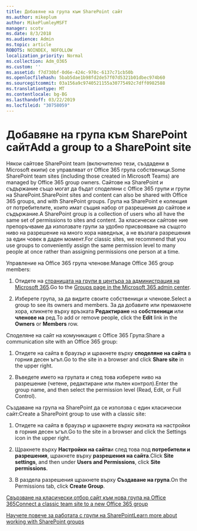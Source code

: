 ```yaml
---
title: Добавяне на група към SharePoint сайт
ms.author: mikeplum
author: MikePlumleyMSFT
manager: scotv
ms.date: 8/3/2018
ms.audience: Admin
ms.topic: article
ROBOTS: NOINDEX, NOFOLLOW
localization_priority: Normal
ms.collection: Adm_O365
ms.custom: ''
ms.assetid: f7d730bf-0d6e-424c-970c-6137c71cb50b
ms.openlocfilehash: 5bab5dae1b98fd2de57f07d5321b01dbec974b60
ms.sourcegitcommit: 03a156a9c9740521155a30775492c7dff0982588
ms.translationtype: MT
ms.contentlocale: bg-BG
ms.lasthandoff: 03/22/2019
ms.locfileid: "30758059"
---
```

# <a name="add-a-group-to-a-sharepoint-site"></a><span data-ttu-id="f7609-102">Добавяне на група към SharePoint сайт</span><span class="sxs-lookup"><span data-stu-id="f7609-102">Add a group to a SharePoint site</span></span>

<span data-ttu-id="f7609-103">Някои сайтове SharePoint team (включително тези, създадени в Microsoft екипи) се управляват от Office 365 група собственици.</span><span class="sxs-lookup"><span data-stu-id="f7609-103">Some SharePoint team sites (including those created in Microsoft Teams) are managed by Office 365 group owners.</span></span> <span data-ttu-id="f7609-104">Сайтове на SharePoint и съдържание също могат да бъдат споделяни с Office 365 групи и групи на SharePoint.</span><span class="sxs-lookup"><span data-stu-id="f7609-104">SharePoint sites and content can also be shared with Office 365 groups, and with SharePoint groups.</span></span> <span data-ttu-id="f7609-105">Група на SharePoint е колекция от потребителите, които имат същия набор от разрешения до сайтове и съдържание.</span><span class="sxs-lookup"><span data-stu-id="f7609-105">A SharePoint group is a collection of users who all have the same set of permissions to sites and content.</span></span> <span data-ttu-id="f7609-106">За класически сайтове ние препоръчваме да използвате групи за удобно присвояване на същото ниво на разрешение на много хора наведнъж, а не възлага разрешения за един човек в даден момент.</span><span class="sxs-lookup"><span data-stu-id="f7609-106">For classic sites, we recommend that you use groups to conveniently assign the same permission level to many people at once rather than assigning permissions one person at a time.</span></span>
  
<span data-ttu-id="f7609-107">Управление на Office 365 група членове:</span><span class="sxs-lookup"><span data-stu-id="f7609-107">Manage Office 365 group members:</span></span>
  
1. <span data-ttu-id="f7609-108">Отидете на [страницата на групи в центъра за администрация на Microsoft 365](https://portal.office.com/adminportal/home#/groups).</span><span class="sxs-lookup"><span data-stu-id="f7609-108">Go to the [Groups page in the Microsoft 365 admin center](https://portal.office.com/adminportal/home#/groups).</span></span>
    
2. <span data-ttu-id="f7609-109">Изберете група, за да видите своите собственици и членове.</span><span class="sxs-lookup"><span data-stu-id="f7609-109">Select a group to see its owners and members.</span></span> <span data-ttu-id="f7609-110">За да добавите или премахнете хора, кликнете върху връзката **Редактиране** на **собственици** или **членове на** ред.</span><span class="sxs-lookup"><span data-stu-id="f7609-110">To add or remove people, click the **Edit** link in the **Owners** or **Members** row.</span></span> 
    
<span data-ttu-id="f7609-111">Споделяне на сайт на комуникация с Office 365 Група:</span><span class="sxs-lookup"><span data-stu-id="f7609-111">Share a communication site with an Office 365 group:</span></span>
  
1. <span data-ttu-id="f7609-112">Отидете на сайта в браузър и щракнете върху **споделяне на сайта** в горния десен ъгъл.</span><span class="sxs-lookup"><span data-stu-id="f7609-112">Go to the site in a browser and click **Share site** in the upper right.</span></span> 
    
2. <span data-ttu-id="f7609-113">Въведете името на групата и след това изберете ниво на разрешение (четене, редактиране или пълен контрол).</span><span class="sxs-lookup"><span data-stu-id="f7609-113">Enter the group name, and then select the permission level (Read, Edit, or Full Control).</span></span>
    
<span data-ttu-id="f7609-114">Създаване на група на SharePoint да се използва с един класически сайт:</span><span class="sxs-lookup"><span data-stu-id="f7609-114">Create a SharePoint group to use with a classic site:</span></span>
  
1. <span data-ttu-id="f7609-115">Отидете на сайта в браузър и щракнете върху иконата на настройки в горния десен ъгъл.</span><span class="sxs-lookup"><span data-stu-id="f7609-115">Go to the site in a browser and click the Settings icon in the upper right.</span></span>
    
2. <span data-ttu-id="f7609-116">Щракнете върху **Настройки на сайта**и след това под **потребители и разрешения**, щракнете върху **разрешения на сайта**.</span><span class="sxs-lookup"><span data-stu-id="f7609-116">Click **Site settings**, and then under **Users and Permissions**, click **Site permissions**.</span></span>
    
3. <span data-ttu-id="f7609-117">В раздела разрешения щракнете върху **Създаване на група**.</span><span class="sxs-lookup"><span data-stu-id="f7609-117">On the Permissions tab, click **Create Group**.</span></span>
    
[<span data-ttu-id="f7609-118">Свързване на класически отбор сайт към нова група на Office 365</span><span class="sxs-lookup"><span data-stu-id="f7609-118">Connect a classic team site to a new Office 365 group</span></span>](https://go.microsoft.com/fwlink/?linkid=2008654)
  
[<span data-ttu-id="f7609-119">Научете повече за работата с групи на SharePoint</span><span class="sxs-lookup"><span data-stu-id="f7609-119">Learn more about working with SharePoint groups</span></span>](https://go.microsoft.com/fwlink/?linkid=874658)
  

